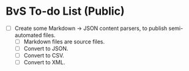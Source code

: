 # BvS To-do List (Public)

- [ ] Create some Markdown -> JSON content parsers, to publish semi-automated files.
  - [ ] Markdown files are source files.
  - [ ] Convert to JSON.
  - [ ] Convert to CSV.
  - [ ] Convert to XML.
